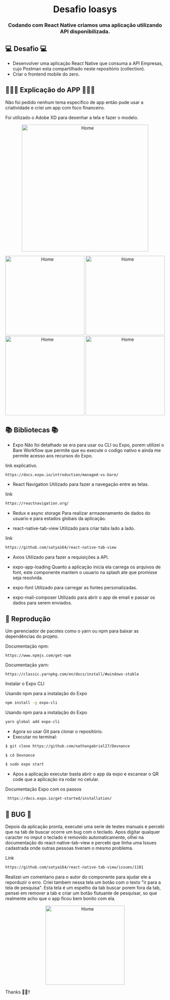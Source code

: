 
<h1 align="center">Desafio Ioasys </h1>
<h3 align="center">Codando com React Native criamos uma aplicação utilizando API disponibilizada.</h3>



## 💻 Desafio  💻
- Desenvolver uma aplicação React Native que consuma a API Empresas, cujo Postman esta compartilhado neste repositório (collection).
- Criar o frontend mobile do zero.
<p align="center">

## 👨🏽‍🏫 Explicação do APP 👨🏽‍🏫
Não foi pedido nenhum tema especifico de app então pude usar a criatividade e criei um app com foco financeiro. 

Foi utilizado o Adobe XD para desenhar a tela e fazer o modelo. 


<p align="center">
<img src="./assets/designer.PNG" alt="Home" width=400 >

</p>


<p align="center">
<img src="./assets/1.jpeg" alt="Home" width=250 >
<img src="./assets/2.jpeg" alt="Home" width=250 >
<img src="./assets/3.jpeg" alt="Home" width=250 >
<img src="./assets/4.jpeg" alt="Home" width=250 >
</p>

<!-- 
- This app was developed using React Naive + Expo.
 <img src="../demo/demo.jpeg" alt="demo1" title="demo1">
 -->
</p>


##  📚 Bibliotecas 📚

- Expo
Não foi detalhado se era para usar ou CLI ou Expo, porem utilizei o Bare Workflow que permite que eu execute o codigo nativo e ainda me permite acesso aos recursos do Expo. 

link explicativo.
```sh
https://docs.expo.io/introduction/managed-vs-bare/

```
- React Navigation
Utilizado para fazer a navegação entre as telas. 

link 
```sh
https://reactnavigation.org/

```
- Redux e async storage
Para realizar armazenamento de dados do usuario e para estados globais da aplicação. 


- react-native-tab-view
Utilizado para criar tabs lado a lado.

link 
```sh
https://github.com/satya164/react-native-tab-view

```

- Axios
Utilizado para fazer a requisições a API.

- expo-app-loading
Quanto a aplicação inicia ela carrega os arquivos de font, este componente mantem o usuario na splash ate que promisse seja resolvida.


- expo-font
Utilizado para carregar as fontes personalizadas.


- expo-mail-composer
Utilizado para abrir o app de email e passar os dados para serem enviados.



## 🎩 Reprodução

Um gerenciador de pacotes como o yarn ou npm para baixar as dependências do projeto.


Documentação npm: 

    https://www.npmjs.com/get-npm

Documentação yarn: 

    https://classic.yarnpkg.com/en/docs/install/#windows-stable

Instalar o Expo CLI  

Usando npm para a instalação do Expo
```sh
npm install -g expo-cli
```
Usando npm para a instalação do Expo
```sh
yarn global add expo-cli
```

- Agora so usar Git para clonar o repositório. 
- Executar no terminal:

```sh
$ git clone https://github.com/nathangabriel27/Devnance
```
```sh
$ cd Devnance 
```
```sh
$ sudo expo start
```

- Apos a aplicação executar basta abrir o app da expo e escanear o QR code que a aplicação ira rodar no celular.   


Documentação Expo com os passos 
```sh
 https://docs.expo.io/get-started/installation/

```

## 🐞 BUG 🐞

Depois da aplicação pronta, executei uma serie de testes manuais e percebi que na tab de buscar ocorre um bug com o teclado.
Apos digitar qualquer caracter no imput o teclado é removido automaticamente, olhei na documentação do react-native-tab-view e percebi que tinha uma Issues cadastrada onde outras pessoas tiveram o mesmo problema. 

Link 
```sh
https://github.com/satya164/react-native-tab-view/issues/1181
```

Realizei um comentario para o autor do componente para ajudar ele a reporduzir o erro. 
Criei tambem nessa tela um botão com o texto "ir para a tela de pesquisa". Esta tela é um espelho da tab buscar porem fora da tab, pensei em remover a tab e criar um botão flutuante de pesquisar, so que realmente acho que o app ficou bem bonito com ela. 



<p align="center">
<img src="./assets/3.jpeg" alt="Home" width=250 >
</p>

Thanks 👋🏽!!